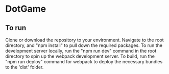 # DotGame

To run
------
Clone or download the repository to your environment.
Navigate to the root directory, and "npm install" to pull down the required packages.
To run the development server locally, run the "npm run dev" command in the root directory to spin up the webpack development server.
To build, run the "npm run deploy" command for webpack to deploy the necessary bundles to the 'dist' folder.